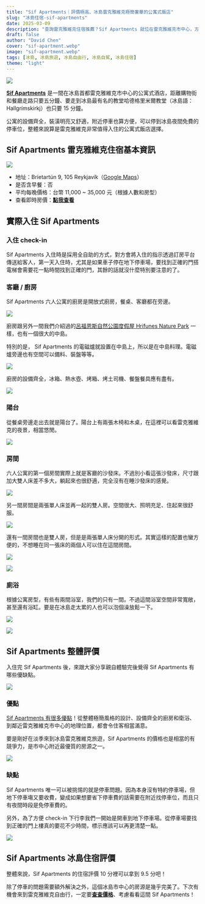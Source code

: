 ```yaml
---
title: "Sif Apartments｜評價極高、冰島雷克雅維克極簡奢華的公寓式飯店"
slug: "冰島住宿-sif-apartments"
date: 2025-03-09
description: "查詢雷克雅維克住宿推薦？Sif Apartments 就位在雷克雅維克市中心，方便的地理位置和北歐風的極簡裝潢，可以成為你的冰島住宿絕佳選擇。"
draft: false
author: "David Chen"
cover: "sif-apartment.webp"
image: "sif-apartment.webp"
tags: [冰島, 冰島旅遊, 冰島自由行, 冰島自駕, 冰島住宿]
theme: "light"
---
```


![](sif-apartment.webp)

[**Sif Apartments**](https://www.booking.com/hotel/is/sif-apartments-reykjavik.xt.html?aid=7956794) 是一間在冰島首都雷克雅維克市中心的公寓式酒店，距離購物街和餐廳走路只要五分鐘、要走到冰島最有名的教堂哈德格里米爾教堂（冰島語： Hallgrímskirkj）也只要 15 分鐘。

公寓的設備齊全，裝潢明亮又舒適，附近停車也算方便，可以停到冰島夜間免費的停車位，整體來說算是雷克雅維克非常值得入住的公寓式飯店選擇。

## Sif Apartments 雷克雅維克住宿基本資訊

![](bedroom-2.webp)

- 地址：Bríetartún 9, 105 Reykjavík（[Google Maps](https://maps.app.goo.gl/WESizr2j6yRRPKTX8)）
- 是否含早餐：否
- 平均每晚價格：台幣 11,000 ~ 35,000 元（根據人數和房型）
- 查看即時房價：[**點我查看**](https://www.booking.com/hotel/is/sif-apartments-reykjavik.xt.html?aid=7956794)

## 實際入住 Sif Apartments

### 入住 check-in

Sif Apartments 入住時是採用全自助的方式，對方會將入住的指示透過訂房平台傳送給客人，第一天入住時，尤其是如果車子停在地下停車場，要找到正確的門搭電梯會需要花一點時間找到正確的門，其餘的話就沒什麼特別要注意的了。

### 客廳 / 廚房

Sif Apartments 六人公寓的廚房是開放式廚房，餐桌、客廳都在旁邊。

![](living-room.webp)

廚房跟另外一間我們介紹過的[呂福恩斯自然公園度假屋 Hrifunes Nature Park](https://exittaiwan.com/posts/%E5%86%B0%E5%B3%B6%E4%BD%8F%E5%AE%BF-hrifunes-nature-park/) 一樣，也有一個很大的中島。

特別的是， Sif Apartments 的電磁爐就設置在中島上，所以是在中島料理。電磁爐旁邊也有空間可以備料、裝盤等等。

![](kitchen-2.webp)

廚房的設備齊全，冰箱、熱水壺、烤箱、烤土司機、餐盤餐具應有盡有。

![](kitchen.webp)

### 陽台

從餐桌旁邊走出去就是陽台了。陽台上有兩張木椅和木桌，在這裡可以看雷克雅維克的夜景，相當悠閒。

![](balcony-1.webp)

### 房間

六人公寓的第一個房間實際上就是客廳的沙發床。不過別小看這張沙發床，尺寸跟加大雙人床差不多大，躺起來也很舒適，完全沒有在睡沙發床的感覺。

![](bedroom-3.webp)

另一間房間是兩張單人床並再一起的雙人房。空間很大、照明充足、住起來很舒服。

![](bedroom-2.webp)

還有一間房間也是雙人房，但是是兩張單人床分開的形式。其實這樣的配置也蠻方便的，不想睡在同一張床的兩個人可以住在這間房間。

![](bedroom-1-2.webp)

![](bedroom-1.webp)

### 廁浴

根據公寓房型，有些有兩間浴室，我們的只有一間。不過這間浴室空間非常寬敞，甚至還有浴缸。要是在冰島走太累的人也可以泡個澡放鬆一下。

![](bathroom-1.webp)

![](bathroom-2.webp)

## Sif Apartments 整體評價

入住完 Sif Apartments 後，來跟大家分享親自體驗完後覺得 Sif Apartments 有哪些優缺點。

![](balcony-2.webp)

### 優點

[Sif Apartments 有很多優點](https://www.booking.com/hotel/is/sif-apartments-reykjavik.xt.html?aid=7956794)！從整體極簡風格的設計、設備齊全的廚房和衛浴、到鄰近雷克雅維克市中心的地理位置，都會令住客相當滿意。

要是剛好在淡季來到冰島雷克雅維克旅遊，Sif Apartments 的價格也是相當的有競爭力，是市中心附近最優質的房源之一。

![](hall.webp)

### 缺點

Sif Apartments 唯一可以被挑惕的就是停車問題。因為本身沒有特約停車場，但地下停車塲又要收費，變成如果想要省下停車費的話需要在附近找停車位，而且只有夜間時段是免停車費的。

另外，為了方便 check-in 下行李我們一開始是開車到地下停車場。從停車場要找到正確的門上樓真的要花不少時間，標示應該可以再更清楚一點。

![](living-room-2.webp)

## Sif Apartments 冰島住宿評價

整體來說，Sif Apartments 的住宿評價 10 分裡可以拿到 9.5 分吧！

除了停車的問題需要額外解決之外，這個冰島市中心的房源是幾乎完美了。下次有機會來到雷克雅維克自由行，一定要[**查查價格**](https://www.booking.com/hotel/is/sif-apartments-reykjavik.xt.html?aid=7956794)、考慮看看這間 Sif Apartments！